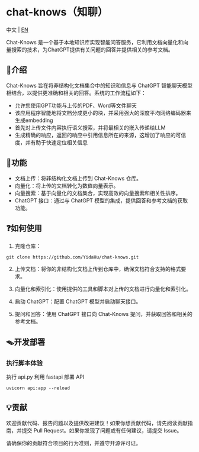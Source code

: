 # chat-knows（知聊）

中文 | [EN](README.zh.md)

Chat-Knows 是一个基于本地知识库实现智能问答服务，它利用文档向量化和向量搜索的技术，为ChatGPT提供有关问题的回答并提供相关的参考文档。

## 📒介绍

Chat-Knows 旨在将非结构化文档集合中的知识和信息与 ChatGPT 智能聊天模型相结合，以提供更准确和相关的回答。系统的工作流程如下：

- 允许您使用GPT功能与上传的PDF、Word等文件聊天
- 该应用程序智能地将文档分成更小的块，并采用强大的深度平均网络编码器来生成embedding
- 首先对上传文件内容执行语义搜索，并将最相关的嵌入传递给LLM
- 生成精确的响应，返回的响应中引用信息所在的来源，这增加了响应的可信度，并有助于快速定位相关信息

## 🔧功能

- 文档上传：将非结构化文档上传到 Chat-Knows 仓库。
- 向量化：将上传的文档转化为数值向量表示。
- 向量搜索：基于向量化的文档集合，实现高效的向量搜索和相关性排序。
- ChatGPT 接口：通过与 ChatGPT 模型的集成，提供回答和参考文档的获取功能。

## ❓如何使用

1. 克隆仓库：

```shell
git clone https://github.com/YidaHu/chat-knows.git
```
2. 上传文档：将你的非结构化文档上传到仓库中，确保文档符合支持的格式要求。

3. 向量化和索引化：使用提供的工具和脚本对上传的文档进行向量化和索引化。

4. 启动 ChatGPT：配置 ChatGPT 模型并启动聊天接口。

5. 提问和回答：使用 ChatGPT 接口向 Chat-Knows 提问，并获取回答和相关的参考文档。

## 🪤开发部署

### 执行脚本体验

执行 api.py 利用 fastapi 部署 API

```shell
uvicorn api:app --reload
```

## 💡贡献
欢迎贡献代码、报告问题以及提供改进建议！如果你想贡献代码，请先阅读贡献指南，并提交 Pull Request。如果你发现了问题或有任何建议，请提交 Issue。

请确保你的贡献符合项目的行为准则，并遵守开源许可证。

